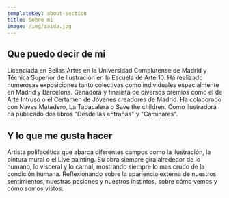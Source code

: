 ```yaml
---
templateKey: about-section
title: Sobre mi
image: /img/zaida.jpg
---
```

## Que puedo decir de mi

Licenciada en Bellas Artes en la Universidad Complutense de Madrid y Técnica Superior de Ilustración en la Escuela de Arte 10. Ha realizado numerosas exposiciones tanto colectivas como individuales especialmente en Madrid y Barcelona. Ganadora y finalista de diversos premios como el de Arte Intruso o el Certámen de Jóvenes creadores de Madrid. Ha colaborado con Naves Matadero, La Tabacalera o Save the children. Como ilustradora ha publicado dos libros "Desde las entrañas" y "Caminares".

## Y lo que me gusta hacer

Artista polifacética que abarca diferentes campos como la ilustración, la pintura mural o el Live painting. Su obra siempre gira alrededor de lo humano, lo visceral y lo carnal, mostrando siempre lo mas crudo de la condición humana. Reflexionando sobre la apariencia externa de nuestros sentimientos, nuestras pasiones y nuestros instintos, sobre cómo vemos y cómo somos vistos.
